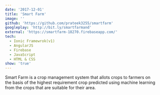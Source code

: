 ```yaml
---
date: '2017-12-01'
title: 'Smart Farm'
image: ''
github: 'https://github.com/prateek3255/smartfarm'
googleplay: 'http://bit.ly/smartfarmand'
external: 'https://smartfarm-18270.firebaseapp.com/'
tech:
  - Ionic Framewrok(v1)
  - AngularJS
  - Firebase
  - JavaScript
  - HTML & CSS
show: 'true'
---
```


Smart Farm is a crop management system that allots crops to farmers on the basis of the highest requirement crop predicted using machine learning from the crops that are suitable for their area.
